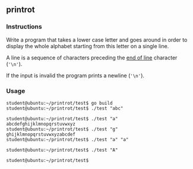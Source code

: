 ## printrot

### Instructions

Write a program that takes a lower case letter and goes around in order to display the whole alphabet starting from
this letter on a single line.

A line is a sequence of characters preceding the [end of line](https://en.wikipedia.org/wiki/Newline) character (`'\n'`).

If the input is invalid the program prints a newline (`'\n'`).

### Usage

```console
student@ubuntu:~/printrot/test$ go build
student@ubuntu:~/printrot/test$ ./test "abc"

student@ubuntu:~/printrot/test$ ./test "a"
abcdefghijklmnopqrstuvwxyz
student@ubuntu:~/printrot/test$ ./test "g"
ghijklmnopqrstuvwxyzabcdef
student@ubuntu:~/printrot/test$ ./test "a" "a"

student@ubuntu:~/printrot/test$ ./test "A"

student@ubuntu:~/printrot/test$
```
